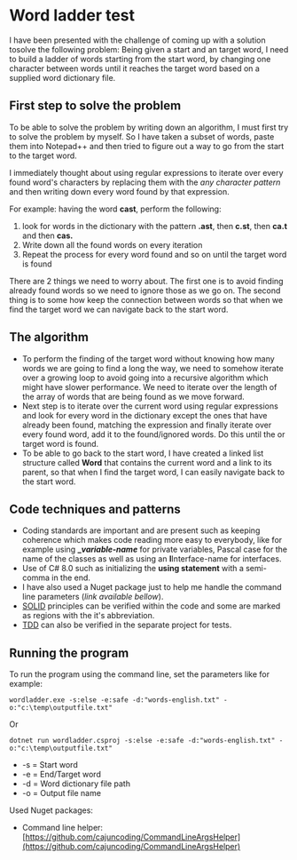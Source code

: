 

# Word ladder test
I have been presented with the challenge of coming up with a solution tosolve the following problem: Being given a start and an target word, I need to build a ladder of words starting from the start word, by changing one character between words until it reaches the target word based on a supplied word dictionary file. 

## First step to solve the problem
To be able to solve the problem by writing down an algorithm, I must first try to solve the problem by myself. So I have taken a subset of words, paste them into Notepad++ and then tried to figure out a way to go from the start to the target word.

I immediately thought about using regular expressions to iterate over every found word's characters by replacing them with the *any character pattern* and then writing down every word found by that expression.

For example: 
having the word **cast**, perform the following:

 1. look for words in the dictionary with the pattern **.ast**, then **c.st**, then **ca.t** and then **cas.**
 2. Write down all the found words on every iteration
 3. Repeat the process for every word found and so on until the target word is found

There are 2 things we need to worry about. The first one is to avoid finding already found words so we need to ignore those as we go on. The second thing is to some how keep the connection between words so that when we find the target word we can navigate back to the start word.

## The algorithm

 - To perform the finding of the target word without knowing how many words we are going to find a long the way, we need to somehow iterate over a growing loop to avoid going into a recursive algorithm which might have slower performance. We need to iterate over the length of the array of words that are being found as we move forward.
 - Next step is to iterate over the current word using regular expressions and look for every word in the dictionary except the ones that have already been found, matching the expression and finally iterate over every found word, add it to the found/ignored words. Do this until the or target word is found.
 - To be able to go back to the start word, I have created a linked list structure called **Word** that contains the current word and a link to its parent, so that when I find the target word, I can easily navigate back to the start word.

## Code techniques and patterns

 - Coding standards are important and are present such as keeping coherence which makes code reading more easy to everybody, like for example using **_*variable-name*** for private variables, Pascal case for the name of the classes as well as using an **I**Interface-name for interfaces.
 -  Use of C# 8.0 such as initializing the **using statement** with a semi-comma in the end.
 - I have also used a Nuget package just to help me handle the command line parameters (*link available bellow*). 
 - [SOLID](https://en.wikipedia.org/wiki/SOLID) principles can be verified within the code and some are marked as regions with the it's abbreviation.
 - [TDD](https://en.wikipedia.org/wiki/Test-driven_development#:~:text=Test-driven%20development%20%28TDD%29,software%20against%20all%20test%20cases.) can also be verified in the separate project for tests.

## Running the program
To run the program using the command line, set the parameters like for example:

    wordladder.exe -s:else -e:safe -d:"words-english.txt" -o:"c:\temp\outputfile.txt"
Or

    dotnet run wordladder.csproj -s:else -e:safe -d:"words-english.txt" -o:"c:\temp\outputfile.txt"
    
- -s = Start word
- -e = End/Target word
- -d = Word dictionary file path
- -o = Output file name

Used Nuget packages:
 - Command line helper: [https://github.com/cajuncoding/CommandLineArgsHelper](https://github.com/cajuncoding/CommandLineArgsHelper)
